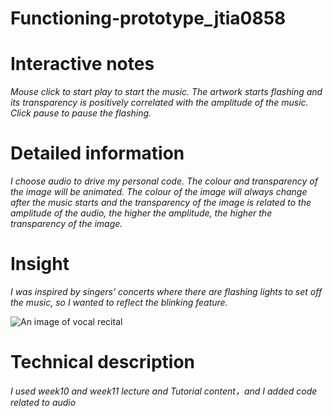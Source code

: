 # Functioning-prototype_jtia0858

# Interactive notes 
*Mouse click to start play to start the music. The artwork starts flashing and its transparency is positively correlated with the amplitude of the music. Click pause to pause the flashing.*

# Detailed information
*I choose audio to drive my personal code. The colour and transparency of the image will be animated. The colour of the image will always change after the music starts and the transparency of the image is related to the amplitude of the audio, the higher the amplitude, the higher the transparency of the image.*

# Insight
*I was inspired by singers' concerts where there are flashing lights to set off the music, so I wanted to reflect the blinking feature.*

![An image of vocal recital](https://simple.wikipedia.org/wiki/Concert#/media/File:Classical_spectacular10.jpg)

# Technical description
*I used week10 and week11 lecture and Tutorial content，and I added code related to audio*


